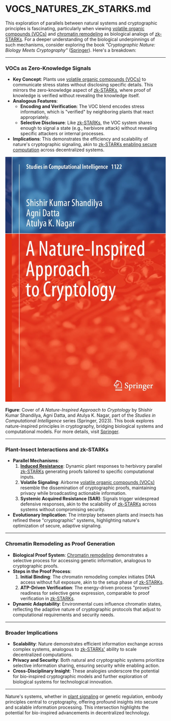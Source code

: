 # VOCS_NATURES_ZK_STARKS.md



This exploration of parallels between natural systems and cryptographic principles is fascinating, particularly when viewing [volatile organic compounds (VOCs)](/literary_products/joes_notes/VOLATILE_ORGANIC_COMPOUNDS.md) and [chromatin remodeling](/literary_products/joes_notes/CHROMATIN_REMODELING.md) as biological analogs of [zk-STARKs](/literary_products/joes_notes/ZK_STARKS.md). For a deeper understanding of the biological underpinnings of such mechanisms, consider exploring the book *"Cryptographic Nature: Biology Meets Cryptography"* ([Springer](https://link.springer.com/book/10.1007/978-981-99-7081-0)). Here's a breakdown:

---

### **VOCs as Zero-Knowledge Signals**
- **Key Concept**: Plants use [volatile organic compounds (VOCs)](/literary_products/joes_notes/VOLATILE_ORGANIC_COMPOUNDS.md) to communicate stress states without disclosing specific details. This mirrors the zero-knowledge aspect of [zk-STARKs](/literary_products/joes_notes/ZK_STARKS.md), where proof of knowledge is verified without revealing the knowledge itself.
- **Analogous Features**:
  - **Encoding and Verification**: The VOC blend encodes stress information, which is "verified" by neighboring plants that react appropriately.
  - **Selective Disclosure**: Like [zk-STARKs](/literary_products/joes_notes/ZK_STARKS.md), the VOC system shares enough to signal a state (e.g., herbivore attack) without revealing specific attackers or internal processes.
- **Implications**: This demonstrates the efficiency and scalability of nature's cryptographic signaling, akin to [zk-STARKs enabling secure computation](https://en.wikipedia.org/wiki/ZK-STARKs) across decentralized systems.

![alt text](image.png)

**Figure**: Cover of *A Nature-Inspired Approach to Cryptology* by Shishir Kumar Shandilya, Agni Datta, and Atulya K. Nagar, part of the *Studies in Computational Intelligence* series (Springer, 2023). This book explores nature-inspired principles in cryptography, bridging biological systems and computational models. For more details, visit [Springer](https://link.springer.com/book/10.1007/978-981-99-7081-0).

---

### **Plant-Insect Interactions and zk-STARKs**
- **Parallel Mechanisms**:
  1. **[Induced Resistance](/literary_products/joes_notes/INDUCED_RESISTANCE.md)**: Dynamic plant responses to herbivory parallel [zk-STARKs](/literary_products/joes_notes/ZK_STARKS.md) generating proofs tailored to specific computational inputs.
  2. **Volatile Signaling**: Airborne [volatile organic compounds (VOCs)](/literary_products/joes_notes/VOLATILE_ORGANIC_COMPOUNDS.md) resemble the dissemination of cryptographic proofs, maintaining privacy while broadcasting actionable information.
  3. **Systemic Acquired Resistance (SAR)**: Signals trigger widespread defensive responses, akin to the scalability of [zk-STARKs](/literary_products/joes_notes/ZK_STARKS.md) across systems without compromising security.
- **Evolutionary Implication**: The interplay between plants and insects has refined these "cryptographic" systems, highlighting nature's optimization of secure, adaptive signaling.

---

### **Chromatin Remodeling as Proof Generation**
- **Biological Proof System**: [Chromatin remodeling](/literary_products/joes_notes/CHROMATIN_REMODELING.md) demonstrates a selective process for accessing genetic information, analogous to cryptographic proofs.
- **Steps in the Proof Process**:
  1. **Initial Binding**: The chromatin remodeling complex initiates DNA access without full exposure, akin to the setup phase of [zk-STARKs](/literary_products/joes_notes/ZK_STARKS.md).
  2. **ATP-Driven Verification**: The energy-driven process "proves" readiness for selective gene expression, comparable to proof verification in [zk-STARKs](https://en.wikipedia.org/wiki/ZK-STARKs).
- **Dynamic Adaptability**: Environmental cues influence chromatin states, reflecting the adaptive nature of cryptographic protocols that adjust to computational requirements and security needs.

---

### **Broader Implications**
- **Scalability**: Nature demonstrates efficient information exchange across complex systems, analogous to [zk-STARKs'](https://en.wikipedia.org/wiki/ZK-STARKs) ability to scale decentralized computations.
- **Privacy and Security**: Both natural and cryptographic systems prioritize selective information sharing, ensuring security while enabling action.
- **Cross-Disciplinary Insight**: These analogies underscore the potential for bio-inspired cryptographic models and further exploration of biological systems for technological innovation.

---

Nature's systems, whether in [plant signaling](/literary_products/joes_notes/PLANT_SIGNALING.md) or genetic regulation, embody principles central to cryptography, offering profound insights into secure and scalable information processing. This intersection highlights the potential for bio-inspired advancements in decentralized technology.
